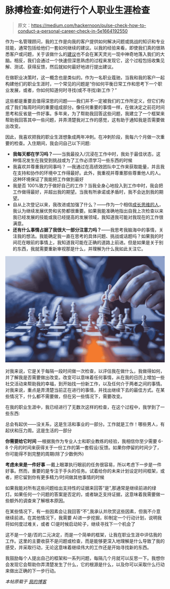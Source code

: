 # 脉搏检查:如何进行个人职业生涯检查

> 原文：<https://medium.com/hackernoon/pulse-check-how-to-conduct-a-personal-career-check-in-5e1664192550>

作为一名管理顾问，我的工作是向我的客户提供如何解决问题或挑战的知识和专业技能，通常包括给他们一套如何继续的建议。以我的经验来看，即使我们真的很熟悉客户或问题，关于该做什么的[建议](https://hackernoon.com/tagged/recommendation)也不会在某天灵光一现中神奇地落入我们的大脑。相反，我们会通过一个快速但深思熟虑的过程来发现它，这个过程包括收集见解、测试、获得反馈，然后就如何最好地进行提出建议。

在做职业决策时，这一概念也是类似的。作为一名职业蔻驰，当我和我的客户一起构建他们的职业生涯时，一个常见的问题是“你如何平衡日常工作和思考下一个职业发展，或者，你如何知道何时寻找(或不寻找)新工作？”

这些都是重要且值得深思的问题——我们并不一定被我们的工作所定义，但它们构成了我们每周时间的重要组成部分。像任何重要的事情一样，在做决定之前花时间思考和反省是一件好事。多年来，为了帮助我回答这些问题，我建立了一个框架来帮助我回答其中一些问题，并弄清楚我对工作的感觉，这有助于通知我是否需要做出改变。

因此，我喜欢把我的职业生涯想象成两年冲刺。在冲刺阶段，我每六个月做一次重要的检查。入住期间，我会问自己以下问题:

*   **我每天都在学习吗？**——当我最投入/沉浸在工作中时，我处于最佳状态，这种情况发生在我受到挑战或为了工作必须学习一些东西的时候
*   我喜欢并尊重我的同事吗？ —我通过在高绩效团队中工作来获取能量，并且我在支持和协作的环境中工作得最好。此外，我重视并尊重那些尊重他人的人。这种环境保证了我能把工作做到最好
*   我是否 100%致力于做好自己的工作？当我全身心地投入到工作中时，我会把工作做得最好，并超出我的期望。当我有所承诺或矛盾时，我不会达到我的期望。
*   自从上次登记以来，我改进或加强了什么？——作为一个相信[成长思维的人](https://www.mindsetworks.com/science/)，我认为继续发展优势和劣势都很重要。如果我能准确地指出自我上次检查以来我已经发展的技能或我已经提高的发展领域，我知道我可能对我现在的工作很满意。
*   **还有什么事情占据了我很大一部分注意力吗？**——我思考我脑海中的事情，关注我的想法。我能确定我一直在思考的具体问题、挑战或话题吗？如果我的时间花在眼前的事情上，我知道我可能在正确的道路上前进。但是如果是关于别的东西，我就需要重新审视那是什么，并理解为什么我如此关注它。

![](img/71a1b0ce4db71f48b809200ec9a72b92.png)

对我来说，它是关于每隔一段时间做一次检查，以评估我在做什么，我做得如何，并了解我是否需要做出改变。改变可以意味着任何事情，从在我的日历上增加一些社交活动来帮助我的幸福，到开始找一份新工作，以及任何介于两者之间的事情。对我来说，重点是弄清楚当前正在进行的事情，并找出继续下去的最佳方式。在某些情况下，什么都不需要做，但在另一些情况下，需要改变。

在我的职业生涯中，我已经进行了无数次这样的检查，在这个过程中，我学到了一些东西:

总会有起伏——没关系，这是生活和事业的一部分。工作就是工作！哪些男人，有起伏和压力周。这是生活的一部分

**你需要给它时间** —根据我作为专业人士和职业教练的经验，我相信你至少需要 6-8 个月的时间来获得关于一份工作的第一套假设/反馈。如果你停留的时间少了，你可能得不到完整的周期(除了少数例外)

**考虑未来是一件好事** —戴上眼罩执行眼前的任务很容易，所以考虑下一步是一件好事。然而，重要的是专注于手头的任务。试着给你的未来计划设定时间框架，或者，把它留到你有更多精力/时间做其他事情的时候

如果我能对所有这些问题给出支持性的证据来回答“是”,那通常是继续前进的绿灯。如果任何一个问题的答案是否定的，或者缺乏支持证据，这意味着我需要做一些额外的调查来了解根本原因。

在某些情况下，有一些因素会让我回答“不”,我承认并欣赏这些因素，但我不介意继续前进。在其他情况下，我需要 A)进一步挖掘，B)制定一个行动计划，说明我将如何度过难关，或者 C)是时候启动轮子，继续寻找下一个机会了

这不是一个是/否的二元决定，而是一个简单的框架，让我在职业生涯中评估我的工作。这里的主要收获不是问题或检查，而是能够更深入地理解是什么导致了我的感受，并采取行动，无论这意味着继续伟大的工作还是开始寻找新的东西。

我鼓励每个人提出自己的框架和一系列问题，每隔几个月就可以反思一下。我想你会发现它会帮助你弄清楚发生了什么，它的根源是什么，以及你可以采取什么行动来做出正确的下一步行动。

*本帖原载于* [*我的博客*](http://careerschooled.com/pulse-check-a-self-reflection-checklist-to-pursuing-your-next-career-move/)